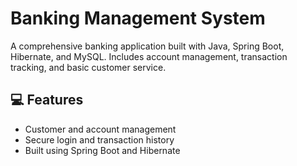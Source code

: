 # Banking Management System

A comprehensive banking application built with Java, Spring Boot, Hibernate, and MySQL. Includes account management, transaction tracking, and basic customer service.

## 💻 Features
- Customer and account management
- Secure login and transaction history
- Built using Spring Boot and Hibernate
